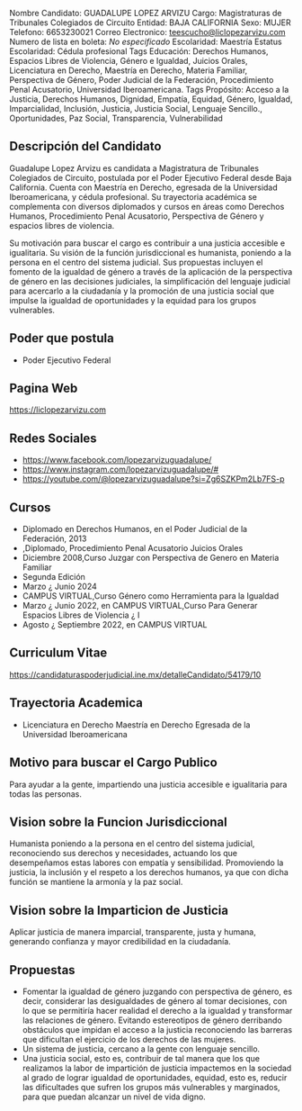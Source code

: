 Nombre Candidato: GUADALUPE LOPEZ ARVIZU
Cargo: Magistraturas de Tribunales Colegiados de Circuito
Entidad: BAJA CALIFORNIA
Sexo: MUJER
Telefono: 6653230021
Correo Electronico: teescucho@liclopezarvizu.com
Numero de lista en boleta: *No especificado*
Escolaridad: Maestría
Estatus Escolaridad: Cédula profesional
Tags Educación: Derechos Humanos, Espacios Libres de Violencia, Género e Igualdad, Juicios Orales, Licenciatura en Derecho, Maestría en Derecho, Materia Familiar, Perspectiva de Género, Poder Judicial de la Federación, Procedimiento Penal Acusatorio, Universidad Iberoamericana.
Tags Propósito: Acceso a la Justicia, Derechos Humanos, Dignidad, Empatía, Equidad, Género, Igualdad, Imparcialidad, Inclusión, Justicia, Justicia Social, Lenguaje Sencillo., Oportunidades, Paz Social, Transparencia, Vulnerabilidad


## Descripción del Candidato 

Guadalupe Lopez Arvizu es candidata a Magistratura de Tribunales Colegiados de Circuito, postulada por el Poder Ejecutivo Federal desde Baja California. Cuenta con Maestría en Derecho, egresada de la Universidad Iberoamericana, y cédula profesional. Su trayectoria académica se complementa con diversos diplomados y cursos en áreas como Derechos Humanos, Procedimiento Penal Acusatorio, Perspectiva de Género y espacios libres de violencia.

Su motivación para buscar el cargo es contribuir a una justicia accesible e igualitaria. Su visión de la función jurisdiccional es humanista, poniendo a la persona en el centro del sistema judicial. Sus propuestas incluyen el fomento de la igualdad de género a través de la aplicación de la perspectiva de género en las decisiones judiciales, la simplificación del lenguaje judicial para acercarlo a la ciudadanía y la promoción de una justicia social que impulse la igualdad de oportunidades y la equidad para los grupos vulnerables.


## Poder que postula

- Poder Ejecutivo Federal


## Pagina Web

https://liclopezarvizu.com


## Redes Sociales

- https://www.facebook.com/lopezarvizuguadalupe/
- https://www.instagram.com/lopezarvizuguadalupe/#
- https://youtube.com/@lopezarvizuguadalupe?si=Zg6SZKPm2Lb7FS-p


## Cursos

- Diplomado en Derechos Humanos, en el Poder Judicial de la Federación, 2013
- ,Diplomado, Procedimiento Penal Acusatorio Juicios Orales
- Diciembre 2008,Curso Juzgar con Perspectiva de Genero en Materia Familiar
- Segunda Edición
- Marzo ¿ Junio 2024
- CAMPUS VIRTUAL,Curso Género como Herramienta para la Igualdad
- Marzo ¿ Junio 2022, en CAMPUS VIRTUAL,Curso Para Generar Espacios Libres de Violencia ¿ I
- Agosto ¿ Septiembre 2022, en CAMPUS VIRTUAL


## Curriculum Vitae

https://candidaturaspoderjudicial.ine.mx/detalleCandidato/54179/10


## Trayectoria Academica

- Licenciatura en Derecho Maestría en Derecho Egresada de la Universidad Iberoamericana


## Motivo para buscar el Cargo Publico

Para ayudar a la gente, impartiendo una justicia accesible e igualitaria para todas las personas.


## Vision sobre la Funcion Jurisdiccional

Humanista poniendo a la persona en el centro del sistema judicial, reconociendo sus derechos y necesidades, actuando los que desempeñamos estas labores con empatía y sensibilidad. Promoviendo la justicia, la inclusión y el respeto a los derechos humanos, ya que con dicha función se mantiene la armonía y la paz social.


## Vision sobre la Imparticion de Justicia

Aplicar justicia de manera imparcial, transparente, justa y humana, generando confianza y mayor credibilidad en la ciudadanía.


## Propuestas

- Fomentar la igualdad de género juzgando con perspectiva de género, es decir, considerar las desigualdades de género al tomar decisiones, con lo que se permitiría hacer realidad el derecho a la igualdad y transformar las relaciones de género. Evitando estereotipos de género derribando obstáculos que impidan el acceso a la justicia reconociendo las barreras que dificultan el ejercicio de los derechos de las mujeres.
- Un sistema de justicia, cercano a la gente con lenguaje sencillo.
- Una justicia social, esto es, contribuir de tal manera que los que realizamos la labor de impartición de justicia impactemos en la sociedad al grado de lograr igualdad de oportunidades, equidad, esto es, reducir las dificultades que sufren los grupos más vulnerables y marginados, para que puedan alcanzar un nivel de vida digno.

